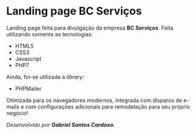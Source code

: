 # Landing page BC Serviços
Landing page feita para divulgação da empresa **BC Serviços**.
Feita utilizando somente as tecnologias:
- HTML5
- CSS3
- Javascript
- PHP7

Ainda, foi-se utilizada a *library*:
- PHPMailer

Otimizada para os navegadores modernos, integrada com disparos de e-mails e com configurações adicionais para remodelação para seu próprio negócio!

*Desenvolvido por **Gabriel Santos Cardoso***.